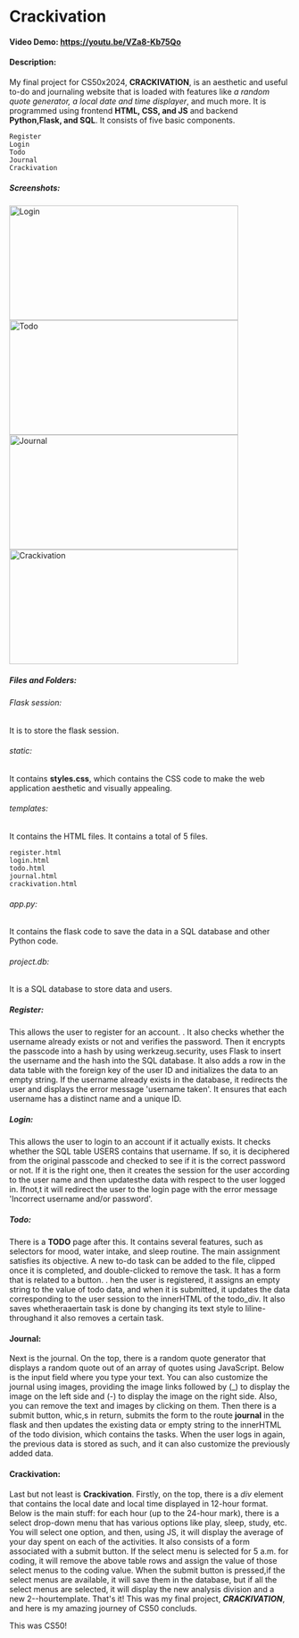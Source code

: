 # Crackivation
#### Video Demo: https://youtu.be/VZa8-Kb75Qo
#### Description:
My final project for CS50x2024, __CRACKIVATION__, is an aesthetic and useful to-do and journaling website that is loaded with features like _a random quote generator, a local date and time displayer_, and much more. It is programmed using frontend __HTML, CSS, and JS__ and backend __Python,Flask, and SQL__.
It consists of five basic components.
```
Register
Login
Todo
Journal
Crackivation
```

##### Screenshots:
<img src="https://github.com/i1amaj/Crackivation/assets/146009506/89e928a8-9fb6-4d0f-9bd9-655d93c03da6" alt="Login" width="410" height="205"/>
<img src="https://github.com/i1amaj/Crackivation/assets/146009506/fbe8c455-ba21-4164-a5e0-bf7ae2b9c7cc" alt="Todo" width="410" height="205" />
<img src="https://github.com/i1amaj/Crackivation/assets/146009506/5f790a7d-2146-45af-bcbb-6ce254607d46" alt="Journal" width="410" height="205" />
<img src="https://github.com/i1amaj/Crackivation/assets/146009506/f499f36d-320f-4658-9d60-3af952412208" alt="Crackivation" width="410" height="205" />


##### Files and Folders:

###### Flask session:
It is to store the flask session.

###### static:
It contains __styles.css__, which contains the CSS code to make the web application aesthetic and visually appealing.

###### templates:
It contains the HTML files. It contains a total of 5 files.
```
register.html
login.html
todo.html
journal.html
crackivation.html
```
###### app.py:
It contains the flask code to save the data in a SQL database and other Python code.

###### project.db:
It is a SQL database to store data and users.

##### Register:
This allows the user to register for an account. . It also checks whether the username already exists or not and verifies the password. Then it encrypts the passcode into a hash by using werkzeug.security, uses Flask to insert the username and the hash into the SQL database. It also adds a row in the data table with the foreign key of the user ID and initializes the data to an empty string. If the username already exists in the database, it redirects the user and displays the error message 'username taken'. It ensures that each username has a distinct name and a unique ID.

##### Login:
This allows the user to login to an account if it actually exists. It checks whether the SQL table USERS contains that username. If so, it is deciphered from the original passcode and checked to see if it is the correct password or not. If it is the right one, then it creates the session for the user according to the user name and then updatesthe data with respect to the user logged in. Ifnot,t it will redirect the user to the login page with the error message 'Incorrect username and/or password'.

##### Todo:
There is a __TODO__ page after this. It contains several features, such as selectors for mood, water intake, and sleep routine. The main assignment satisfies its objective. A new to-do task can be added to the file, clipped once it is completed, and double-clicked to remove the task. It has a form that is related to a button. . hen the user is registered, it assigns an empty string to the value of todo data, and when it is submitted, it updates the data corresponding to the user session to the innerHTML of the todo_div. It also saves whetheraaertain task is done by changing its text style to liline-throughand it also removes a certain task.

#### Journal:
Next is the journal. On the top, there is a random quote generator that displays a random quote out of an array of quotes using JavaScript. Below is the input field where you type your text. You can also customize the journal using images, providing the image links followed by (_) to display the image on the left side and (-) to display the image on the right side. Also, you can remove the text and images by clicking on them. Then there is a submit button, whic,s in return, submits the form to the route __journal__ in the flask and then updates the existing data or empty string to the innerHTML of the todo division, which contains the tasks. When the user logs in again, the previous data is stored as such, and it can also customize the previously added data.

#### Crackivation:
Last but not least is __Crackivation__. Firstly, on the top, there is a _div_ element that contains the local date and local time displayed in 12-hour format. Below is the main stuff: for each hour (up to the 24-hour mark), there is a select drop-down menu that has various options like play, sleep, study, etc. You will select one option, and then, using JS, it will display the average of your day spent on each of the activities. It also consists of a form associated with a submit button. If the select menu is selected for 5 a.m. for coding, it will remove the above table rows and assign the value of those select menus to the coding value. When the submit button is pressed,if the select menus are available, it will save them in the database, but if all the select menus are selected, it will display the new analysis division and a new 2--hourtemplate. That's it! This was my final project, ___CRACKIVATION___, and here is my amazing journey of CS50 concluds.

This was CS50!
